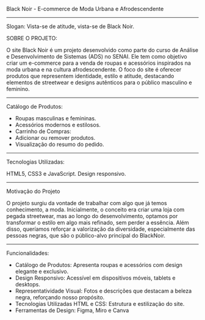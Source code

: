 Black Noir - E-commerce de Moda Urbana e Afrodescendente

-------------------

Slogan: Vista-se de atitude, vista-se de Black Noir.

SOBRE O PROJETO:

O site Black Noir é um projeto desenvolvido como parte do curso de Análise e Desenvolvimento de Sistemas (ADS) no SENAI. Ele tem como objetivo criar um e-commerce para a venda de roupas e acessórios inspirados na moda urbana e na cultura afrodescendente.
O foco do site é oferecer produtos que representem identidade, estilo e atitude, destacando elementos de streetwear e designs autênticos para o público masculino e feminino.

------------------

Catálogo de Produtos:

- Roupas masculinas e femininas.
- Acessórios modernos e estilosos.
- Carrinho de Compras:
- Adicionar ou remover produtos.
- Visualização do resumo do pedido.

------------------

Tecnologias Utilizadas:

HTML5, CSS3 e JavaScript.
Design responsivo.

------------------
Motivação do Projeto

O projeto surgiu da vontade de trabalhar com algo que já temos conhecimento, a moda. Inicialmente, o conceito era criar uma loja com pegada streetwear, mas ao longo do desenvolvimento, optamos por transformar o estilo em algo mais refinado, sem perder a essência. Além disso, queríamos reforçar a valorização da diversidade, especialmente das pessoas negras, que são o público-alvo principal do BlackNoir.

------------------

Funcionalidades:

- Catálogo de Produtos: Apresenta roupas e acessórios com design elegante e exclusivo.
- Design Responsivo: Acessível em dispositivos móveis, tablets e desktops.
- Representatividade Visual: Fotos e descrições que destacam a beleza negra, reforçando nosso propósito.
- Tecnologias Utilizadas HTML e CSS: Estrutura e estilização do site.
- Ferramentas de Design: Figma, Miro e Canva 
